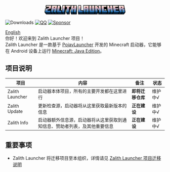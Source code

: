 <div style="text-align: center;">
    <img width="256" src="images/app_name_title.png"></img>
</div>

![Downloads](https://img.shields.io/github/downloads/MovTery/ZalithLauncher/total)
[![QQ](https://img.shields.io/badge/QQ-blue)](https://qm.qq.com/q/2MVxS0B29y)
[![Sponsor](https://img.shields.io/badge/sponsor-30363D?logo=GitHub-Sponsors)](https://afdian.com/a/MovTery)

<a href="/README.md">English</a>  
你好！欢迎来到 Zalith Launcher 项目！  
Zalith Launcher 是一款基于 [PojavLauncher](https://github.com/PojavLauncherTeam/PojavLauncher) 开发的 Minecraft 启动器，它能够在 Android 设备上运行 [Minecraft: Java Edition](https://www.minecraft.net/)。  

## 项目说明
| 项目 | 内容 | 备注 | 状态 |
| ------ | ------ | ------ | ------ |
| Zalith Launcher | 启动器本体项目，所有的主要开发都在这里进行 | **即将迁移仓库** | 维护中√ |
| Zalith Update | 更新检查源，启动器将从这里获取最新版本的信息 | **正在建设** | 维护中√ |
| Zalith Info | 启动器额外信息源，启动器将从这里获取到通知信息、赞助者列表，及其他重要信息 | **正在建设** | 维护中√ |

## 重要事项
- Zalith Launcher 将迁移项目至本组织，详情请见 <a href="notice/migrate_zh_cn.md">Zalith Launcher 项目迁移说明</a>